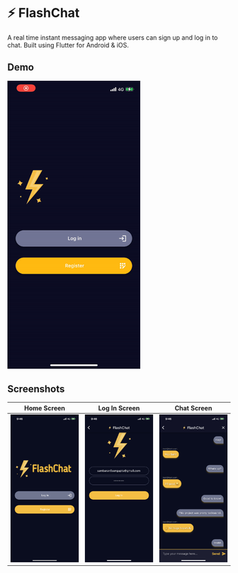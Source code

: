 # ⚡️ FlashChat

A real time instant messaging app where users can sign up and log in to chat. Built using Flutter for Android & iOS.

## Demo
<img src="https://github.com/sambarannnn/flash_chat/blob/master/images/iOS%20Home%20Gif.GIF" width="300">
                                                                                                         
## Screenshots

Home Screen            |  Log In Screen  |  Chat Screen
:-------------------------:|:-------------------------:|:-------------------------:
<img width=300/ src = "https://github.com/sambarannnn/flash_chat/blob/master/images/iOS%20Home.PNG">  |  <img width=300/ src = "https://github.com/sambarannnn/flash_chat/blob/master/images/iOS%20Login.PNG">  |  <img width=300/ src = "https://github.com/sambarannnn/flash_chat/blob/master/images/iOS%20Chat%20Screen.PNG">
